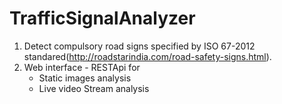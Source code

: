# TrafficSignalAnalyzer

1) Detect compulsory road signs specified by ISO 67-2012 standared(http://roadstarindia.com/road-safety-signs.html).
2) Web interface - RESTApi for 
     - Static images analysis
     - Live video Stream analysis
    

